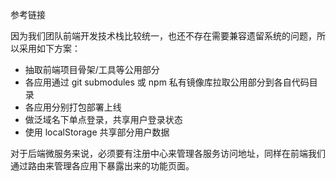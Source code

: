 参考链接

[如何实现前端微服务化？]: https://segmentfault.com/p/1210000010459082/read
[如何解构单体前端应用——前端应用的微服务式拆分]: http://baijiahao.baidu.com/s?id=1595295714541106181&amp;amp;amp;wfr=spider&amp;amp;amp;for=pc
[微前端 - 将微服务理念延伸到前端开发中]: https://www.cnblogs.com/zhuanzhuanfe/p/7644846.html
[微前端的那些事儿]: https://github.com/phodal/microfrontends

因为我们团队前端开发技术栈比较统一，也还不存在需要兼容遗留系统的问题，所以采用如下方案：

- 抽取前端项目骨架/工具等公用部分
- 各应用通过 git submodules 或 npm 私有镜像库拉取公用部分到各自代码目录
- 各应用分别打包部署上线
- 做泛域名下单点登录，共享用户登录状态
- 使用 localStorage 共享部分用户数据

对于后端微服务来说，必须要有注册中心来管理各服务访问地址，同样在前端我们通过路由来管理各应用下暴露出来的功能页面。

